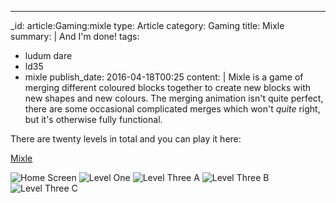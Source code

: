 ---
_id: article:Gaming:mixle
type: Article
category: Gaming
title: Mixle
summary: |
  And I'm done!
tags: 
  - ludum dare
  - ld35
  - mixle
publish_date: 2016-04-18T00:25
content: |
  Mixle is a game of merging different coloured blocks together to create new blocks with new shapes and new colours. The merging animation isn't quite perfect, there are some occasional complicated merges which won't *quite* right, but it's otherwise fully functional.

  There are twenty levels in total and you can play it here:

  [Mixle](http:///games.stoogoff.comld35/)

  ![Home Screen](/img/ld35-home.png)
  ![Level One](/img/ld35-level-one.png)
  ![Level Three A](/img/ld35-level-three-a.png)
  ![Level Three B](/img/ld35-level-three-b.png)
  ![Level Three C](/img/ld35-level-three-c.png)
